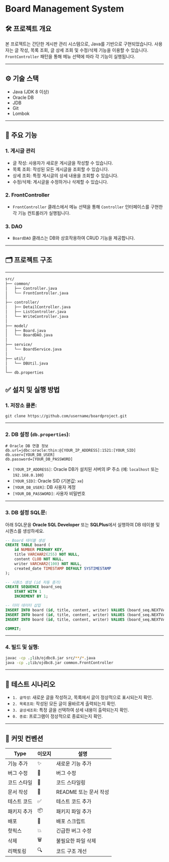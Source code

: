 # Board Management System

## 🛠️ 프로젝트 개요

본 프로젝트는 간단한 게시판 관리 시스템으로, Java를 기반으로 구현되었습니다. 사용자는 글 작성, 목록 조회, 글 상세 조회 및 수정/삭제 기능을 이용할 수 있습니다. `FrontController` 패턴을 통해 메뉴 선택에 따라 각 기능이 실행됩니다.

---

## ⚙️ 기술 스택

- Java (JDK 8 이상)
- Oracle DB
- JDB
- Git
- Lombok

---

## 🧭 주요 기능

### 1. 게시글 관리

- 글 작성: 사용자가 새로운 게시글을 작성할 수 있습니다.
- 목록 조회: 작성된 모든 게시글을 조회할 수 있습니다.
- 상세 조회: 특정 게시글의 상세 내용을 조회할 수 있습니다.
- 수정/삭제: 게시글을 수정하거나 삭제할 수 있습니다.

### 2. FrontController

- `FrontController` 클래스에서 메뉴 선택을 통해 `Controller` 인터페이스를 구현한 각 기능 컨트롤러가 실행됩니다.

### 3. DAO

- `BoardDAO` 클래스는 DB와 상호작용하여 CRUD 기능을 제공합니다.

---

## 🗂️ 프로젝트 구조

---

```markdown
src/
├── common/
│   ├── Controller.java
│   └── FrontController.java
│
├── controller/
│   ├── DetailController.java
│   ├── ListController.java
│   └── WriteController.java
│
├── model/
│   ├── Board.java
│   └── BoardDAO.java
│
├── service/
│   └── BoardService.java
│
├── util/
│   └── DBUtil.java
│
└── db.properties

```

## ✅ 설치 및 실행 방법

### 1. 저장소 클론:

```
git clone https://github.com/username/boardproject.git
```

---

### 2. DB 설정 (`db.properties`):

```
# Oracle DB 연결 정보
db.url=jdbc:oracle:thin:@[YOUR_IP_ADDRESS]:1521:[YOUR_SID]
db.user=[YOUR_DB_USER]
db.password=[YOUR_DB_PASSWORD]

```

- `[YOUR_IP_ADDRESS]`: Oracle DB가 설치된 서버의 IP 주소 (예: `localhost` 또는 `192.168.0.100`)
- `[YOUR_SID]`: Oracle SID (기본값: `xe`)
- `[YOUR_DB_USER]`: DB 사용자 계정
- `[YOUR_DB_PASSWORD]`: 사용자 비밀번호

---

### 3. DB 설정 SQL문:

아래 SQL문을 **Oracle SQL Developer** 또는 **SQLPlus**에서 실행하여 DB 테이블 및 시퀀스를 생성하세요.

```sql
-- Board 테이블 생성
CREATE TABLE board (
    id NUMBER PRIMARY KEY,
    title VARCHAR2(255) NOT NULL,
    content CLOB NOT NULL,
    writer VARCHAR2(100) NOT NULL,
    created_date TIMESTAMP DEFAULT SYSTIMESTAMP
);

-- 시퀀스 생성 (id 자동 증가)
CREATE SEQUENCE board_seq
    START WITH 1
    INCREMENT BY 1;

-- 더미 데이터 삽입
INSERT INTO board (id, title, content, writer) VALUES (board_seq.NEXTVAL, '첫 번째 글', '이것은 첫 번째 글입니다.', 'admin');
INSERT INTO board (id, title, content, writer) VALUES (board_seq.NEXTVAL, '두 번째 글', '이것은 두 번째 글입니다.', 'user1');
INSERT INTO board (id, title, content, writer) VALUES (board_seq.NEXTVAL, '세 번째 글', '이것은 세 번째 글입니다.', 'user2');

COMMIT;

```

---

### 4. 빌드 및 실행:

```bash
javac -cp .;lib/ojdbc8.jar src/**/*.java
java -cp .;lib/ojdbc8.jar common.FrontController

```

---

## 🧪 테스트 시나리오

- `1. 글작성`: 새로운 글을 작성하고, 목록에서 글이 정상적으로 표시되는지 확인.
- `2. 목록조회`: 작성된 모든 글이 올바르게 출력되는지 확인.
- `3. 글상세조회`: 특정 글을 선택하여 상세 내용이 출력되는지 확인.
- `0. 종료`: 프로그램이 정상적으로 종료되는지 확인.

---

## 🐣 커밋 컨벤션

| Type | 이모지 | 설명 |
| --- | --- | --- |
| 기능 추가 | ✨ | 새로운 기능 추가 |
| 버그 수정 | 🔧 | 버그 수정 |
| 코드 스타일 | 💅 | 코드 스타일링 |
| 문서 작성 | 📝 | README 또는 문서 작성 |
| 테스트 코드 | ✅ | 테스트 코드 추가 |
| 패키지 추가 | 📦 | 패키지 파일 추가 |
| 배포 | 🚀 | 배포 스크립트 |
| 핫픽스 | 💥 | 긴급한 버그 수정 |
| 삭제 | 🗑️ | 불필요한 파일 삭제 |
| 리팩토링 | 🔍 | 코드 구조 개선 |
